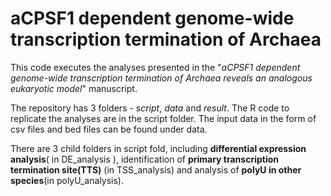 # aCPSF1 dependent genome-wide transcription termination of Archaea

This code executes the analyses presented in the "*aCPSF1 dependent genome-wide transcription termination of Archaea reveals an analogous eukaryotic model*" manuscript.

The repository has 3 folders - *script*, *data* and *result*. The R code to replicate the analyses are in the script folder. The input data in the form of csv files and bed files can be found under data.

There are 3 child folders in script fold, including **differential expression analysis**( in DE_analysis ), identification of **primary transcription termination site(TTS)** (in TSS_analysis) and analysis of **polyU in other species**(in polyU_analysis).
